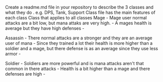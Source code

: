 Create a readme.md file in your repository to describe the 3 classes and what they do . e.g. DPS, Tank, Support
Class file has the main features of each class
Class that applies to all classes
  Mage 
    - Mage user normal attacks are a bit low, but mana attaks are very high.
    - A mages health is average but they have high defenses
    -
  
  Assassin 
    - There normal attacks are a stronger and they are an average user of mana
    - Since they trained a lot their health is more higher than a soldier and a mage, but there defense is as an average since they use less armor
    - 
  
  Soldier 
    - Soldiers are more powerful and is mana attacks aren't that common in there attacks
    - Health is a bit higher than a mage and there defenses are high
    -
  
